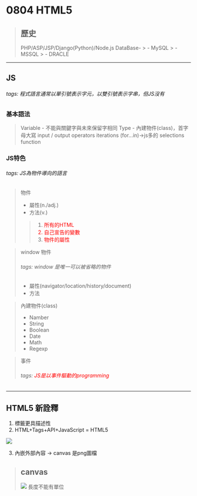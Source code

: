 # 0804 HTML5 

>## 歷史
>PHP/ASP/JSP/Django(Python)/Node.js
>DataBase-
    > - MySQL
    > - MSSQL
    > - DRACLE


---


## JS
###### tags: 程式語言通常以單引號表示字元，以雙引號表示字串，但JS沒有

### 基本語法
>Variable - 不能與關鍵字與未來保留字相同
>Type - 內建物件(class)，首字母大寫
>input / output
>operators
>iterations (for...in)->js多的
>selections
>function

### JS特色
###### tags: JS為物件導向的語言

>物件
>  - 屬性(n./adj.)
>  - 方法(v.)
>  >1. <font color="#f00">所有的HTML
>  >2. 自己宣告的變數
>  >3. 物件的屬性</font>

>window 物件
>###### tags: window 是唯一可以被省略的物件
>  - 屬性(navigator/location/history/document)
>  - 方法

> 內建物件(class)
> - Namber
> - String
> - Boolean
> - Date
> - Math
> - Regexp

>事件
>###### tags: <font color="#f00">JS是以事件驅動的programming</font>




---

## HTML5 新詮釋

1. 標籤更具描述性
2. HTML+Tags+API+JavaScript = HTML5

![](https://i.imgur.com/h7zoSLP.png)

3. 內嵌外部內容 -> canvas 是png圖檔
> ## canvas
> ![](https://i.imgur.com/Pnxhje3.png)
> 長度不能有單位